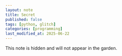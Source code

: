 ```yaml
---
layout: note
title: Secret
published: false
tags: [python, glitch]
categories: [programming]
last_modified_at: 2025-06-22
---
```


This note is hidden and will not appear in the garden.
